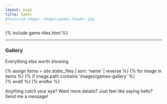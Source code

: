 ```yaml
---
layout: page
title: Games
#featured-image: images/games-header.jpg
---
```


<section>
<!--<p>A collection of my best projects</p>-->
{% include game-tiles.html %}
</section>

<hr />

<section>
<h3>Gallery</h3>
<p>Everything else worth showing</p>

<div class="box alt">
<div height='100' class="row uniform">
    {% assign items = site.static_files | sort: 'name' | reverse %}
    {% for image in items %}
        {% if image.path contains 'images/games-gallery' %}
            <div class="4u"><span class="image fit"><a href="{{ image.path }}"><img src="{{ image.path }}" alt="" /></a></span></div>
        {% endif %}
    {% endfor %}
</div>
</div>
</section>

<p>Anything catch your eye? Want more details? Just feel like saying hello? Send me a message!</p>

